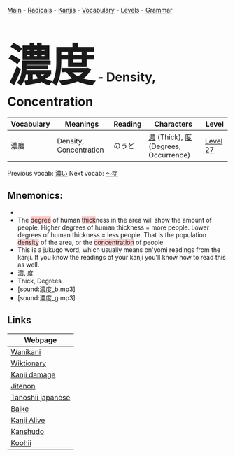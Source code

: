 <style> bigfont {font-size: 100px}</style>
[Main](../README.md) -
[Radicals](../radicals.md) -
[Kanjis](../kanjis.md) -
[Vocabulary](../vocabulary.md) -
[Levels](../levels.md) -
[Grammar](../grammar.md)
# <bigfont> 濃度</bigfont> - Density, Concentration 

| Vocabulary | Meanings | Reading | Characters | Level |
| --- | --- | --- | --- | --- |
| 濃度 | Density, Concentration | のうど |  [濃](../kanjis/濃.md) (Thick), [度](../kanjis/度.md) (Degrees, Occurrence) | [Level 27](../levels/wk_level27.md) |

Previous vocab: [濃い](濃い.md) Next vocab: [〜症](〜症.md) 

## Mnemonics:

* 
* The <span style="background-color:#ffcccb"> degree</span> of human <span style="background-color:#ffcccb"> thick</span>ness in the area will show the amount of people. Higher degrees of human thickness = more people. Lower degrees of human thickness = less people. That is the population <span style="background-color:#ffcccb"> density</span> of the area, or the <span style="background-color:#ffcccb"> concentration</span> of people.
* This is a jukugo word, which usually means on'yomi readings from the kanji. If you know the readings of your kanji you'll know how to read this as well.
* 濃, 度
* Thick, Degrees
* [sound:濃度_b.mp3]
* [sound:濃度_g.mp3]


## Links 

| Webpage |
| --- |
| [Wanikani          ](https://www.wanikani.com/kanji/濃度) |
| [Wiktionary        ](https://en.wiktionary.org/wiki/濃度) |
| [Kanji damage      ](http://www.kanjidamage.com/kanji/search?utf8=✓&q=濃度) |
| [Jitenon           ](https://jitenon.com/kanji/濃度) |
| [Tanoshii japanese ](https://www.tanoshiijapanese.com/dictionary/kanji.cfm?k=濃度) |
| [Baike             ](https://baike.baidu.com/item/濃度) |
| [Kanji Alive       ](https://app.kanjialive.com/濃度) |
| [Kanshudo          ](https://www.kanshudo.com/searchmn?q=濃度) |
| [Koohii            ](https://kanji.koohii.com/study/kanji/濃度) |
